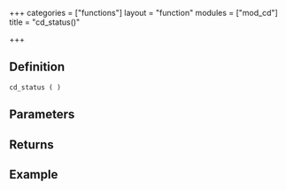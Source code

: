 +++
categories = ["functions"]
layout = "function"
modules = ["mod_cd"]
title = "cd_status()"

+++

## Definition

    cd_status ( )

## Parameters

## Returns

## Example

